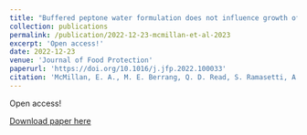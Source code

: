 ```yaml
---
title: "Buffered peptone water formulation does not influence growth of pESI positive Salmonella serovar Infantis"
collection: publications
permalink: /publication/2022-12-23-mcmillan-et-al-2023
excerpt: 'Open access!'
date: 2022-12-23
venue: 'Journal of Food Protection'
paperurl: 'https://doi.org/10.1016/j.jfp.2022.100033'
citation: 'McMillan, E. A., M. E. Berrang, Q. D. Read, S. Ramasetti, A. K. Richards, N. W. Shariat, and J. G. Frye. 2023. Buffered peptone water formulation does not influence growth of pESI positive Salmonella serovar Infantis. Journal of Food Protection 86:100033. DOI: 10.1016/j.jfp.2022.100033.'
---
```

Open access!

[Download paper here](https://doi.org/10.1016/j.jfp.2022.100033)

